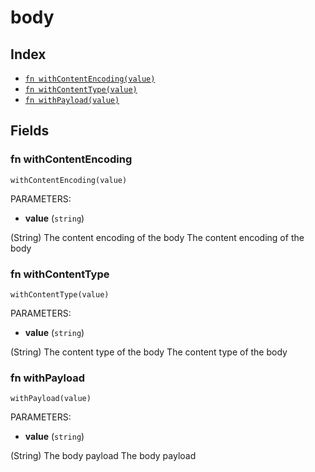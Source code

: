 # body



## Index

* [`fn withContentEncoding(value)`](#fn-withcontentencoding)
* [`fn withContentType(value)`](#fn-withcontenttype)
* [`fn withPayload(value)`](#fn-withpayload)

## Fields

### fn withContentEncoding

```jsonnet
withContentEncoding(value)
```

PARAMETERS:

* **value** (`string`)

(String) The content encoding of the body
The content encoding of the body
### fn withContentType

```jsonnet
withContentType(value)
```

PARAMETERS:

* **value** (`string`)

(String) The content type of the body
The content type of the body
### fn withPayload

```jsonnet
withPayload(value)
```

PARAMETERS:

* **value** (`string`)

(String) The body payload
The body payload